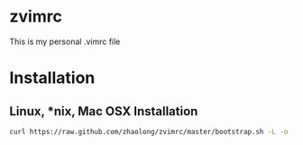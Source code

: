 zvimrc
======

This is my personal .vimrc file

# Installation 

## Linux, \*nix, Mac OSX Installation

```bash
curl https://raw.github.com/zhaolong/zvimrc/master/bootstrap.sh -L -o - | sh
```
